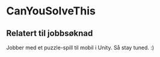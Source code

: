 # CanYouSolveThis

## Relatert til jobbsøknad

Jobber med et puzzle-spill til mobil i Unity. Så stay tuned. :)